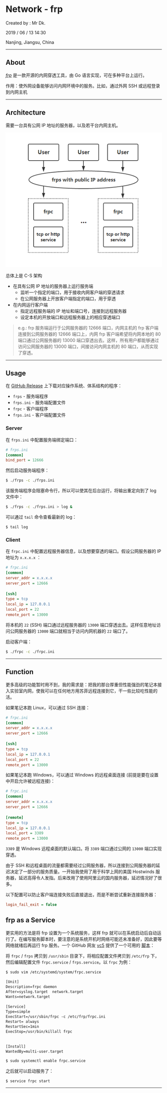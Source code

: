# Network - frp

Created by : Mr Dk.

2019 / 06 / 13 14:30

Nanjing, Jiangsu, China

---

## About

[*frp*](https://github.com/fatedier/frp) 是一款开源的内网穿透工具，由 Go 语言实现，可在多种平台上运行。

作用：使外网设备能够访问内网环境中的服务。比如，通过外网 SSH 或远程登录到内网主机

---

## Architecture

需要一台具有公网 IP 地址的服务器，以及若干台内网主机。

![frp-architecture](../img/frp-architecture.png)

总体上是 C-S 架构

* 在具有公网 IP 地址的服务器上运行服务端
  * 监听一个指定的端口，用于接收内网客户端的穿透请求
  * 在公网服务器上开放客户端指定的端口，用于穿透
* 在内网运行客户端
  * 指定远程服务端的 IP 地址和端口号，连接到远程服务器
  * 设定本机的开放端口和远程服务器上的相应穿透端口

> e.g.: frp 服务端运行于公网服务器的 12666 端口，内网主机的 frp 客户端连接到公网服务器的 12666 端口上，内网 frp 客户端希望将内网本地的 80 端口通过公网服务器的 13000 端口穿透出去。这样，所有用户都能够通过访问公网服务器的 13000 端口，间接访问内网主机的 80 端口，从而实现了穿透。

---

## Usage

在 [GitHub Release](https://github.com/fatedier/frp/releases) 上下载对应操作系统、体系结构的程序：

* `frps` - 服务端程序
* `frps.ini` - 服务端配置文件
* `frpc` - 客户端程序
* `frps.ini` - 客户端配置文件

### Server

在 `frps.ini` 中配置服务端绑定端口：

```ini
# frps.ini
[common]
bind_port = 12666
```

然后启动服务端程序：

```bash
$ ./frps -c ./frps.ini
```

该服务端程序会阻塞命令行，所以可以使其在后台运行，将输出重定向到了 log 文件中：

```bash
$ ./frps -c ./frps.ini > log &
```

可以通过 `tail` 命令查看最新的 log：

```bash
$ tail log
```

### Client

在 `frpc.ini` 中配置远程服务器信息，以及想要穿透的端口。假设公网服务器的 IP 地址为 `x.x.x.x` ：

```ini
# frpc.ini
[common]
server_addr = x.x.x.x
server_port = 12666

[ssh]
type = tcp
local_ip = 127.0.0.1
local_port = 22
remote_port = 13000
```

将本机的 `22` (SSH) 端口通过远程服务器的 `13000` 端口穿透出去。这样任意地址访问公网服务器的 `13000` 端口就相当于访问内网机器的 `22` 端口了。

启动客户端：

```bash
$ ./frpc -c ./frpc.ini
```

---

## Function

更多高级的功能暂时用不到，我的需求是：把我的那台厚重但性能强劲的笔记本接入实验室内网，使我可以在任何地方用苏菲远程连接到它，干一些比较吃性能的活。

如果笔记本跑 Linux，可以通过 SSH 连接：

```ini
# frpc.ini
[common]
server_addr = x.x.x.x
server_port = 12666

[ssh]
type = tcp
local_ip = 127.0.0.1
local_port = 22
remote_port = 13000
```

如果笔记本跑 Windows，可以通过 Windows 的远程桌面连接 (前提是要在设置中开启允许被远程连接)：

```ini
# frpc.ini
[common]
server_addr = x.x.x.x
server_port = 12666

[remote]
type = tcp
local_ip = 127.0.0.1
local_port = 3389
remote_port = 13000
```

`3389` 是 Windows 远程桌面的默认端口。将 `3389` 端口通过公网的 `13000` 端口实现穿透。

由于 SSH 和远程桌面的流量都需要经过公网服务器，所以连接到公网服务器的延迟决定了一部分的服务质量。一开始我使用了用于科学上网的美国 Hostwinds 服务器，延迟高得令人发指。后来改用了使用阿里云的国内服务器，延迟情况好了很多。

以下配置可以防止客户端连接失败后直接退出，而是不断尝试重新连接服务器：

```ini
login_fail_exit = false
```

## frp as a Service

更实用的方法是将 frp 设置为一个系统服务，这样 frp 就可以在系统启动后自动运行了。在编写服务脚本时，要注意的是系统开机时网络可能还未准备好，因此要等网络就绪后再运行 frp 服务。一个 GitHub 网友 [vc5](https://github.com/vc5) 提供了一个可用的 [脚本](https://github.com/fatedier/frp/issues/176)：

将 `frpc` / `frps` 拷贝到 `/usr/sbin` 目录下，将相应配置文件拷贝到 `/etc/frp` 下，然后编辑配置文件 `frpc.service` / `frps.service`。以 `frpc` 为例：

```bash
$ sudo vim /etc/systemd/system/frpc.service
```

```
[Unit]
Description=frpc daemon
After=syslog.target  network.target
Wants=network.target

[Service]
Type=simple
ExecStart=/usr/sbin/frpc -c /etc/frp/frpc.ini
Restart= always
RestartSec=1min
ExecStop=/usr/bin/killall frpc


[Install]
WantedBy=multi-user.target
```

```bash
$ sudo systemctl enable frpc.service
```

之后就可以启动服务了：

```bash
$ service frpc start
```

---

